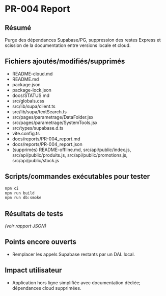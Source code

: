 # PR-004 Report

## Résumé
Purge des dépendances Supabase/PG, suppression des restes Express et scission de la documentation entre versions locale et cloud.

## Fichiers ajoutés/modifiés/supprimés
- README-cloud.md
- README.md
- package.json
- package-lock.json
- docs/STATUS.md
- src/globals.css
- src/lib/supa/client.ts
- src/lib/supa/textSearch.ts
- src/pages/parametrage/DataFolder.jsx
- src/pages/parametrage/SystemTools.jsx
- src/types/supabase.d.ts
- vite.config.ts
- docs/reports/PR-004_report.md
- docs/reports/PR-004_report.json
- (supprimés) README-offline.md, src/api/public/index.js, src/api/public/produits.js, src/api/public/promotions.js, src/api/public/stock.js

## Scripts/commandes exécutables pour tester
```bash
npm ci
npm run build
npm run db:smoke
```

## Résultats de tests
*(voir rapport JSON)*

## Points encore ouverts
- Remplacer les appels Supabase restants par un DAL local.

## Impact utilisateur
- Application hors ligne simplifiée avec documentation dédiée; dépendances cloud supprimées.
